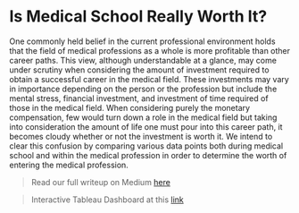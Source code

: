 # Is Medical School Really Worth It?

One commonly held belief in the current professional environment holds that the field of medical professions as a whole is more profitable than other career paths. This view, although understandable at a glance, may come under scrutiny when considering the amount of investment required to obtain a successful career in the medical field. These investments may vary in importance depending on the person or the profession but include the mental stress, financial investment, and investment of time required of those in the medical field. When considering purely the monetary compensation, few would turn down a role in the medical field but taking into consideration the amount of life one must pour into this career path, it becomes cloudy whether or not the investment is worth it. We intend to clear this confusion by comparing various data points both during medical school and within the medical profession in order to determine the worth of entering the medical profession.

> Read our full writeup on Medium [here](https://medium.com/@evanameyer1/which-medical-specialty-is-the-best-f222d427c3ee)

> Interactive Tableau Dashboard at this [link](https://public.tableau.com/app/profile/evan.meyer5418/viz/WhichMedicalSpecialtyisBest/OverviewDashboard)

